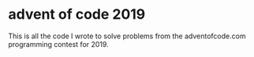 # advent of code 2019
This is all the code I wrote to solve problems from the adventofcode.com programming contest for 2019.
